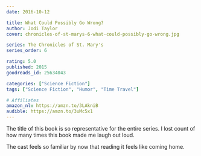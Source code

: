 ```yaml
---
date: 2016-10-12

title: What Could Possibly Go Wrong?
author: Jodi Taylor
cover: chronicles-of-st-marys-6-what-could-possibly-go-wrong.jpg

series: The Chronicles of St. Mary's
series_order: 6

rating: 5.0
published: 2015
goodreads_id: 25634043

categories: ["Science Fiction"]
tags: ["Science Fiction", "Humor", "Time Travel"]

# Affiliates
amazon_nl: https://amzn.to/3LAkniB
audible: https://amzn.to/3uMc5x1
---
```


The title of this book is so representative for the entire series. I lost count of how many times this book made me laugh out loud.

The cast feels so familiar by now that reading it feels like coming home.
